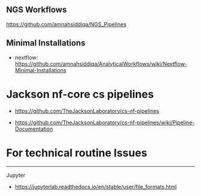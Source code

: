## NGS Workflows

https://github.com/amnahsiddiqa/NGS_Pipelines



## Minimal Installations 
- nextflow: https://github.com/amnahsiddiqa/AnalyticalWorkflows/wiki/Nextflow-Minimal-Installations

# Jackson nf-core cs pipelines 
- https://github.com/TheJacksonLaboratory/cs-nf-pipelines


- https://github.com/TheJacksonLaboratory/cs-nf-pipelines/wiki/Pipeline-Documentation

# For technical routine Issues 



----

Jupyter

- https://jupyterlab.readthedocs.io/en/stable/user/file_formats.html
